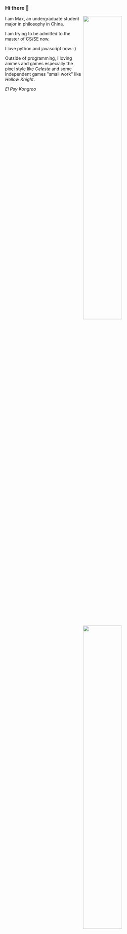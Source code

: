 ### Hi there 👋
<img align="right" style="margin-bottom:10px" width="50%" src="https://github-readme-stats.vercel.app/api/top-langs/?username=MaxChang3&layout=compact&hide=scss,html,ejs,nunjucks,css,batchfile&langs_count=4" >

<img align="right" width="50%"  src="https://github-readme-stats.vercel.app/api?username=MaxChang3" >

I am Max, an undergraduate student major in philosophy in China. 

I am trying to be admitted to the master of CS/SE now. 

I love python and javascript now. :)

Outside of programming, I loving animes and games especially the pixel style like *Celeste* and some independent games "small work" like *Hollow Knight*.

*El Psy Kongroo*



